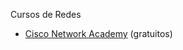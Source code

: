 Cursos de Redes

- [Cisco Network Academy](https://www.netacad.com/pt-br/courses/networking) (gratuitos)
